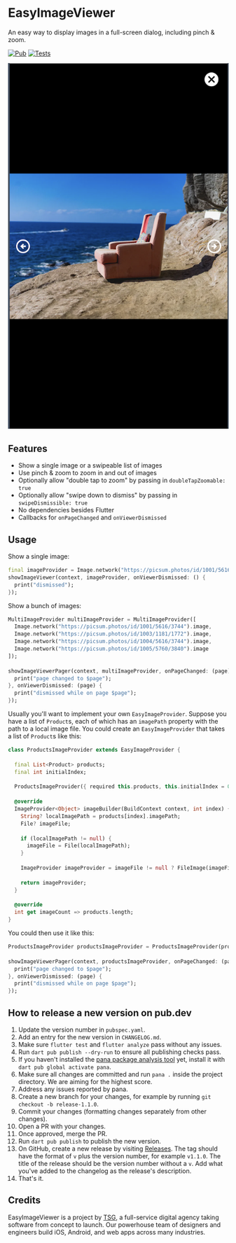 # EasyImageViewer

An easy way to display images in a full-screen dialog, including pinch & zoom.

[![Pub](https://img.shields.io/pub/v/easy_image_viewer.svg)](https://pub.dartlang.org/packages/easy_image_viewer)
[![Tests](https://github.com/thesmythgroup/easy_image_viewer/actions/workflows/dart.yml/badge.svg)](https://github.com/thesmythgroup/easy_image_viewer/actions/workflows/dart.yml)

![Easy Image Viewer Demo](https://github.com/Sandesh-Kumar/easy_image_viewer/raw/main/demo_images/demo_2.png "Easy Image Viewer Demo")

## Features

* Show a single image or a swipeable list of images
* Use pinch & zoom to zoom in and out of images
* Optionally allow "double tap to zoom" by passing in `doubleTapZoomable: true`
* Optionally allow "swipe down to dismiss" by passing in `swipeDismissible: true`
* No dependencies besides Flutter
* Callbacks for `onPageChanged` and `onViewerDismissed`

## Usage

Show a single image:

```dart
final imageProvider = Image.network("https://picsum.photos/id/1001/5616/3744").image;
showImageViewer(context, imageProvider, onViewerDismissed: () {
  print("dismissed");
});
```

Show a bunch of images:

```dart
MultiImageProvider multiImageProvider = MultiImageProvider([
  Image.network("https://picsum.photos/id/1001/5616/3744").image,
  Image.network("https://picsum.photos/id/1003/1181/1772").image,
  Image.network("https://picsum.photos/id/1004/5616/3744").image,
  Image.network("https://picsum.photos/id/1005/5760/3840").image
]);

showImageViewerPager(context, multiImageProvider, onPageChanged: (page) {
  print("page changed to $page");
}, onViewerDismissed: (page) {
  print("dismissed while on page $page");
});
```

Usually you'll want to implement your own `EasyImageProvider`. Suppose you have
a list of `Product`s, each of which has an `imagePath` property with the path
to a local image file. You could create an `EasyImageProvider` that takes a list
of `Product`s like this:

```dart
class ProductsImageProvider extends EasyImageProvider {

  final List<Product> products;
  final int initialIndex;

  ProductsImageProvider({ required this.products, this.initialIndex = 0 });

  @override
  ImageProvider<Object> imageBuilder(BuildContext context, int index) {
    String? localImagePath = products[index].imagePath;
    File? imageFile;

    if (localImagePath != null) {
      imageFile = File(localImagePath);
    }

    ImageProvider imageProvider = imageFile != null ? FileImage(imageFile) : AssetImage("assets/images/product_placeholder.jpg") as ImageProvider;

    return imageProvider;
  }

  @override
  int get imageCount => products.length;  
}
```

You could then use it like this:

```dart
ProductsImageProvider productsImageProvider = ProductsImageProvider(products: products);

showImageViewerPager(context, productsImageProvider, onPageChanged: (page) {
  print("page changed to $page");
}, onViewerDismissed: (page) {
  print("dismissed while on page $page");
});
```

## How to release a new version on pub.dev
1. Update the version number in `pubspec.yaml`.
2. Add an entry for the new version in `CHANGELOG.md`.
3. Make sure `flutter test` and `flutter analyze` pass without any issues.
4. Run `dart pub publish --dry-run` to ensure all publishing checks pass.
5. If you haven't installed the [pana package analysis tool](https://pub.dev/packages/pana) yet, install it with `dart pub global activate pana`.
6. Make sure all changes are committed and run `pana .` inside the project directory. We are aiming for the highest score.
7. Address any issues reported by pana.
8. Create a new branch for your changes, for example by running `git checkout -b release-1.1.0`.
9. Commit your changes (formatting changes separately from other changes).
10. Open a PR with your changes.
11. Once approved, merge the PR.
12. Run `dart pub publish` to publish the new version.
13. On GitHub, create a new release by visiting [Releases](https://github.com/thesmythgroup/easy_image_viewer/releases). The tag should have the format of `v` plus the version number, for example `v1.1.0`. The title of the release should be the version number without a `v`. Add what you've added to the changelog as the release's description.
14. That's it.


## Credits

EasyImageViewer is a project by [TSG](https://thesmythgroup.com/), a full-service digital agency taking software from concept to launch.
Our powerhouse team of designers and engineers build iOS, Android, and web apps across many industries.
